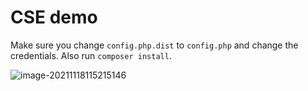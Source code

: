# CSE demo
Make sure you change `config.php.dist` to `config.php` and change the credentials. Also run `composer install`.

![image-20211118115215146](https://i.loli.net/2021/11/18/83gowjGXEWplOAZ.png)